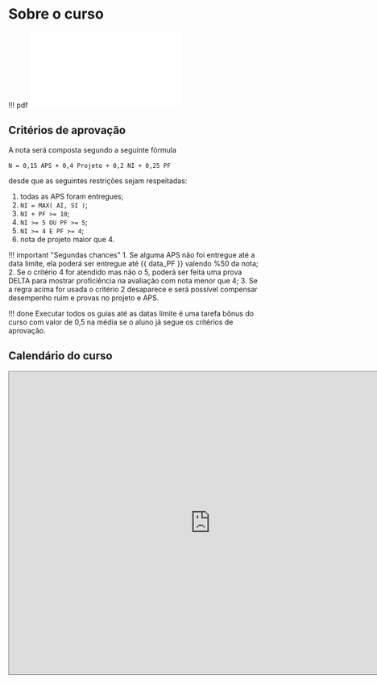 <style>
section.progress-section.show {
    width: 1024px;
}


section.progress-section.show iframe {
    width: 100%;
    height: 80vh;
}

</style>


# Sobre o curso

!!! pdf
    ![](slides.pdf)


## Critérios de aprovação

A nota será composta segundo a seguinte fórmula

```
N = 0,15 APS + 0,4 Projeto + 0,2 NI + 0,25 PF
```

desde que as seguintes restrições sejam respeitadas:

1. todas as APS foram entregues;
2. `NI = MAX( AI, SI )`;
3. `NI + PF >= 10`;
4. `NI >= 5 OU PF >= 5`;
5. `NI >= 4 E PF >= 4`;
6. nota de projeto maior que 4.

!!! important "Segundas chances"
    1. Se alguma APS não foi entregue até a data limite, ela poderá ser entregue até {{ data_PF }} valendo %50 da nota;
    2. Se o critério 4 for atendido mas não o 5, poderá ser feita uma prova DELTA para mostrar proficiência na avaliação com nota menor que 4;
    3. Se a regra acima for usada o critério 2 desaparece e será possível compensar desempenho ruim e provas no projeto e APS.

!!! done
    Executar todos os guias até as datas limite é uma tarefa bônus do curso com valor de 0,5 na média se o aluno já segue os critérios de aprovação.

## Calendário do curso

<iframe src="https://calendar.google.com/calendar/u/0?cid=NDg1NWI1MGU4NjU4MWY5OGI4NmRmNmJkN2ZiNzY0YjAyMjgwZjY4ZWM2MzBjZWIwNDU2ZTMwMzNmMTk4MjFjN0Bncm91cC5jYWxlbmRhci5nb29nbGUuY29t" style="border:solid 1px #777" width="800" height="600" frameborder="0" scrolling="no"></iframe>




